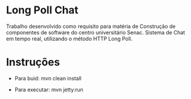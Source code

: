 Long Poll Chat
==============

Trabalho desenvolvido como requisito para matéria de Construção de componentes de software do centro universitário Senac. Sistema de Chat em tempo real, utilizando o método HTTP Long Poll.


Instruções
==========

- Para buid:
mvn clean install 

- Para executar: 
mvn jetty:run 
